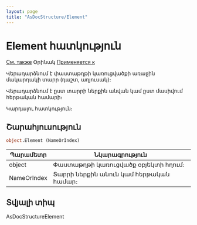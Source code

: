```yaml
---
layout: page
title: "AsDocStructure/Element"
---
```


# Element հատկություն

[См. также](../ASDocStructureElement.md) Օրինակ [Применяется к](../ASDocStructure.md)

Վերադարձնում է փաստաթղթի կառուցվածքի առաջին մակարդակի տարր (դաշտ, աղյուսակ)։

Վերադարձնում է ըստ տարրի ներքին անվան կամ ըստ մասիվում հերթական համարի։

Կարդալու հատկություն։


## Շարահյուսություն

``` vb
object.Element (NameOrIndex)
```


| Պարամետր | Նկարագրություն |
|--|--|
| object| Փաստաթղթի կառուցվածք օբյեկտի հղում։ |
| NameOrIndex | Տարրի ներքին անուն կամ հերթական համար։  |


## Տվյալի տիպ

AsDocStructureElement
